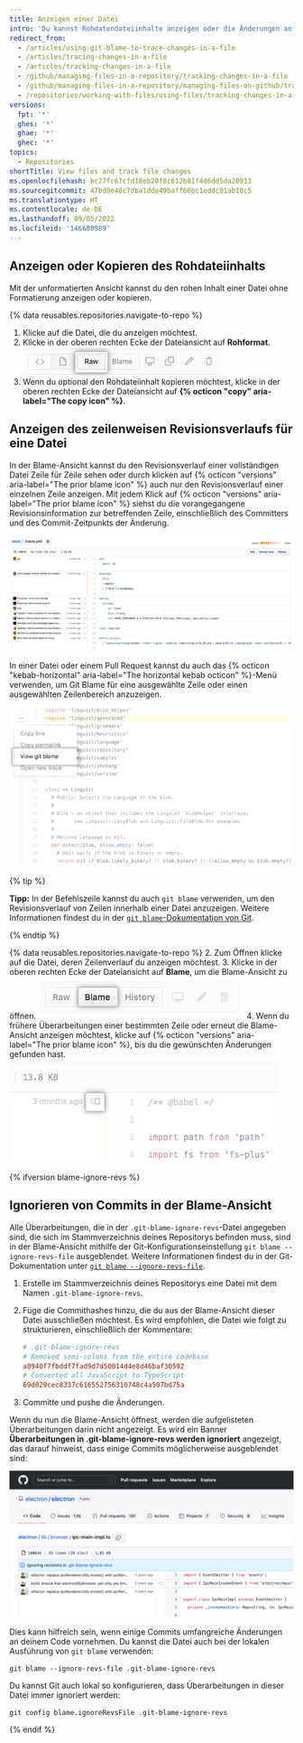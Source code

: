 ```yaml
---
title: Anzeigen einer Datei
intro: 'Du kannst Rohdatendateiinhalte anzeigen oder die Änderungen an den einzelnen Zeilen einer Datei verfolgen und so feststellen, wie sich die Datei im Lauf der Zeit entwickelt hat.'
redirect_from:
  - /articles/using-git-blame-to-trace-changes-in-a-file
  - /articles/tracing-changes-in-a-file
  - /articles/tracking-changes-in-a-file
  - /github/managing-files-in-a-repository/tracking-changes-in-a-file
  - /github/managing-files-in-a-repository/managing-files-on-github/tracking-changes-in-a-file
  - /repositories/working-with-files/using-files/tracking-changes-in-a-file
versions:
  fpt: '*'
  ghes: '*'
  ghae: '*'
  ghec: '*'
topics:
  - Repositories
shortTitle: View files and track file changes
ms.openlocfilehash: bc27fc67cfd18eb20f8c612b81f4d6dd5da20913
ms.sourcegitcommit: 47bd0e48c7dba1dde49baff60bc1eddc91ab10c5
ms.translationtype: HT
ms.contentlocale: de-DE
ms.lasthandoff: 09/05/2022
ms.locfileid: '146680989'
---
```

## Anzeigen oder Kopieren des Rohdateiinhalts

Mit der unformatierten Ansicht kannst du den rohen Inhalt einer Datei ohne Formatierung anzeigen oder kopieren.

{% data reusables.repositories.navigate-to-repo %}
1. Klicke auf die Datei, die du anzeigen möchtest.
2. Klicke in der oberen rechten Ecke der Dateiansicht auf **Rohformat**.
![Screenshot der Schaltfläche „Rohformat“ im Dateiheader](/assets/images/help/repository/raw-file-button.png)
3. Wenn du optional den Rohdateiinhalt kopieren möchtest, klicke in der oberen rechten Ecke der Dateiansicht auf **{% octicon "copy" aria-label="The copy icon" %}**.

## Anzeigen des zeilenweisen Revisionsverlaufs für eine Datei

In der Blame-Ansicht kannst du den Revisionsverlauf einer vollständigen Datei Zeile für Zeile sehen oder durch klicken auf {% octicon "versions" aria-label="The prior blame icon" %} auch nur den Revisionsverlauf einer einzelnen Zeile anzeigen. Mit jedem Klick auf {% octicon "versions" aria-label="The prior blame icon" %} siehst du die vorangegangene Revisionsinformation zur betreffenden Zeile, einschließlich des Committers und des Commit-Zeitpunkts der Änderung.

![Git Blame-Ansicht](/assets/images/help/repository/git_blame.png)

In einer Datei oder einem Pull Request kannst du auch das {% octicon "kebab-horizontal" aria-label="The horizontal kebab octicon" %}-Menü verwenden, um Git Blame für eine ausgewählte Zeile oder einen ausgewählten Zeilenbereich anzuzeigen.

![Kebab-Menü mit Option zum Anzeigen von Git Blame für eine ausgewählte Zeile](/assets/images/help/repository/view-git-blame-specific-line.png)

{% tip %}

**Tipp:** In der Befehlszeile kannst du auch `git blame` verwenden, um den Revisionsverlauf von Zeilen innerhalb einer Datei anzuzeigen. Weitere Informationen findest du in der [`git blame`-Dokumentation von Git](https://git-scm.com/docs/git-blame).

{% endtip %}

{% data reusables.repositories.navigate-to-repo %}
2. Zum Öffnen klicke auf die Datei, deren Zeilenverlauf du anzeigen möchtest.
3. Klicke in der oberen rechten Ecke der Dateiansicht auf **Blame**, um die Blame-Ansicht zu öffnen.
![Schaltfläche „Blame“](/assets/images/help/repository/blame-button.png)
4. Wenn du frühere Überarbeitungen einer bestimmten Zeile oder erneut die Blame-Ansicht anzeigen möchtest, klicke auf {% octicon "versions" aria-label="The prior blame icon" %}, bis du die gewünschten Änderungen gefunden hast.
![Schaltfläche „Vorheriges Blame“](/assets/images/help/repository/prior-blame-button.png)

{% ifversion blame-ignore-revs %}

## Ignorieren von Commits in der Blame-Ansicht

Alle Überarbeitungen, die in der `.git-blame-ignore-revs`-Datei angegeben sind, die sich im Stammverzeichnis deines Repositorys befinden muss, sind in der Blame-Ansicht mithilfe der Git-Konfigurationseinstellung `git blame --ignore-revs-file` ausgeblendet. Weitere Informationen findest du in der Git-Dokumentation unter [`git blame --ignore-revs-file`](https://git-scm.com/docs/git-blame#Documentation/git-blame.txt---ignore-revs-fileltfilegt).

1. Erstelle im Stammverzeichnis deines Repositorys eine Datei mit dem Namen `.git-blame-ignore-revs`.
2. Füge die Commithashes hinzu, die du aus der Blame-Ansicht dieser Datei ausschließen möchtest. Es wird empfohlen, die Datei wie folgt zu strukturieren, einschließlich der Kommentare:

    ```ini
    # .git-blame-ignore-revs
    # Removed semi-colons from the entire codebase
    a8940f7fbddf7fad9d7d50014d4e8d46baf30592
    # Converted all JavaScript to TypeScript
    69d029cec8337c616552756310748c4a507bd75a
    ```

3. Committe und pushe die Änderungen.

Wenn du nun die Blame-Ansicht öffnest, werden die aufgelisteten Überarbeitungen darin nicht angezeigt. Es wird ein Banner **Überarbeitungen in .git-blame-ignore-revs werden ignoriert** angezeigt, das darauf hinweist, dass einige Commits möglicherweise ausgeblendet sind:

![Screenshot eines Banners in der Blame-Ansicht, die mit der .git-blame-ignore-revs-Datei verknüpft ist](/assets/images/help/repository/blame-ignore-revs-file.png)

Dies kann hilfreich sein, wenn einige Commits umfangreiche Änderungen an deinem Code vornehmen. Du kannst die Datei auch bei der lokalen Ausführung von `git blame` verwenden:

```shell
git blame --ignore-revs-file .git-blame-ignore-revs
```

Du kannst Git auch lokal so konfigurieren, dass Überarbeitungen in dieser Datei immer ignoriert werden:

```shell
git config blame.ignoreRevsFile .git-blame-ignore-revs
```

{% endif %}
